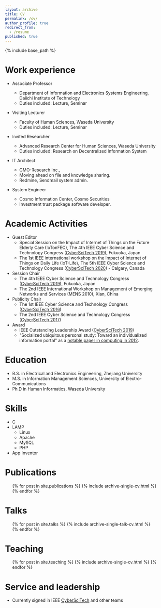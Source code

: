 ```yaml
---
layout: archive
title: CV
permalink: /cv/
author_profile: true
redirect_from:
  - /resume
published: true
---
```


{% include base_path %}


Work experience
======
* Associate Professor
  * Department of Information and Electronics Systems Engineering, Daiichi Institute of Technology
  * Duties included: Lecture, Seminar

* Visiting Lecturer
  * Faculty of Human Sciences, Waseda University
  * Duties included: Lecture, Seminar

* Invited Researcher
  * Advanced Research Center for Human Sciences, Waseda University
  * Duties included: Research on Decentralized Information System
  
* IT Architect
  * GMO-Research Inc.,
  * Moving ahead on file and knowledge sharing.
  * Redmine, Sendmail system admin.
  
* System Engineer
  * Cosmo Information Center, Cosmo Securities
  * Investment trust package software developer.

Academic Activities
======
* Guest Editor
  * Special Session on the Impact of Internet of Things on the Future Elderly Care (IoTonFEC), The 4th IEEE Cyber Science and Technology Congress ([CyberSciTech 2019](http://cyber-science.org/2019/)), Fukuoka, Japan
  * The 1st IEEE international workshop on the Impact of Internet of Things on Daily Life (IoT-Life), The 5th IEEE Cyber Science and Technology Congress ([CyberSciTech 2020](http://cyber-science.org/2020/)) - Calgary, Canada 
* Session Chair
  * The 4th IEEE Cyber Science and Technology Congress ([CyberSciTech 2019](http://cyber-science.org/2019/)), Fukuoka, Japan
  * The 2nd IEEE International Workshop on Management of Emerging Networks and Services (MENS 2010), Xian, China
* Publicity Chair
  * The 1st IEEE Cyber Science and Technology Congress ([CyberSciTech 2016](https://cyberscitech.net/2016/))
  * The 2nd IEEE Cyber Science and Technology Congress ([CyberSciTech 2017](https://cyberscitech.net/2017/))
* Award
  * IEEE Outstanding Leadership Award ([CyberSciTech 2019](http://cyber-science.org/2019/))
  * "Socialized ubiquitous personal study: Toward an individualized information portal" as a [notable paper in computing in 2012](http://www.computingreviews.com/recommend/bestof/notableitems_2012.cfm#list).

Education
======
* B.S. in Electrical and Electronics Engineering, Zhejiang University
* M.S. in Information Management Sciences, University of Electro-Communications
* Ph.D in Human Informatics, Waseda University

Skills
======
* C
* LAMP
  * Linux
  * Apache
  * MySQL
  * PHP
* App Inventor

Publications
======
  <ul>{% for post in site.publications %}
    {% include archive-single-cv.html %}
  {% endfor %}</ul>
  
Talks
======
  <ul>{% for post in site.talks %}
    {% include archive-single-talk-cv.html %}
  {% endfor %}</ul>
  
Teaching
======
  <ul>{% for post in site.teaching %}
    {% include archive-single-cv.html %}
  {% endfor %}</ul>
  
Service and leadership
======
* Currently signed in IEEE [CyberSciTech](http://cyber-science.org/) and other teams
